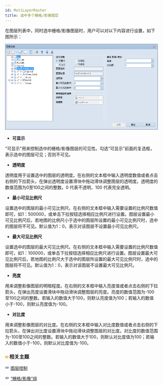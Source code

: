 ```yaml
---
id: MutiLayerRaster
title: 选中多个栅格/影像图层
---
```

在图层列表中，同时选中栅格/影像图层时，用户可以对以下内容进行设置，如下图所示：

![](img/MutiRaster.png)  

  * **可显示**

"可显示"用来控制选中的栅格/影像图层的可见性。勾选“可显示”前面的复选框，表示选中的图层可见；否则不可见。

  * **透明度**

透明度用于设置选中的图层的透明度。在右侧的文本框中输入透明度数值或者点击右侧的下拉箭头，在弹出透明度设置滑块中拖动滑块调整图层的透明度。透明度的数值范围为0至100之间的整数。0
代表不透明，100 代表完全透明。

  * **最小可见比例尺**

设置选中的图层的最小可见比例尺。在右侧的文本框中输入需要设置的比例尺数值即可，如1：500000，或单击下拉按钮选择相应比例尺进行设置。图层设置最小可见比例尺后，若地图的比例尺小于选中的图层所设置的最小可见比例尺时，选中的图层将不可见。默认值为1：0，表示对该图层不设置最小可见比例尺。

  * **最大可见比例尺**

设置选中的图层的最大可见比例尺。在右侧的文本框中输入需要设置的比例尺数值即可，如1：100000，或单击下拉按钮选择相应比例尺进行设置。图层设置最大可见比例尺后，若地图的比例尺大于选中的图层所设置的最大可见比例尺时，选中的图层将不可见。默认值为1：0，表示对该图层不设置最大可见比例尺。

  * **亮度**

用来调整影像图层的明暗程度。在右侧的文本框中输入亮度值或者点击右侧的下拉箭头，在弹出亮度设置滑块中拖动滑块调整图层的亮度。亮度的数值范围为-100至100之间的整数。若输入的数值大于100，则默认亮度值为100；若输入的数值小于-100，则默认亮度值为-100。

  * **对比度**

用来调整影像图层的对比度。在右侧的文本框中输入对比度数值或者点击右侧的下拉箭头，在弹出对比度设置滑块中拖动滑块调整图层的对比度。对比度的数值范围为-100至100之间的整数。若输入的数值大于100，则默认对比度值为100；若输入的数值小于-100，则默认对比度值为-100。

### ![](../../img/seealso.png)相关主题

![](../../img/smalltitle.png) [图层控制](LayerControl.htm)

![](../../img/smalltitle.png) [“栅格/影像”组](../VisualSetting/Rastergroup.htm)

